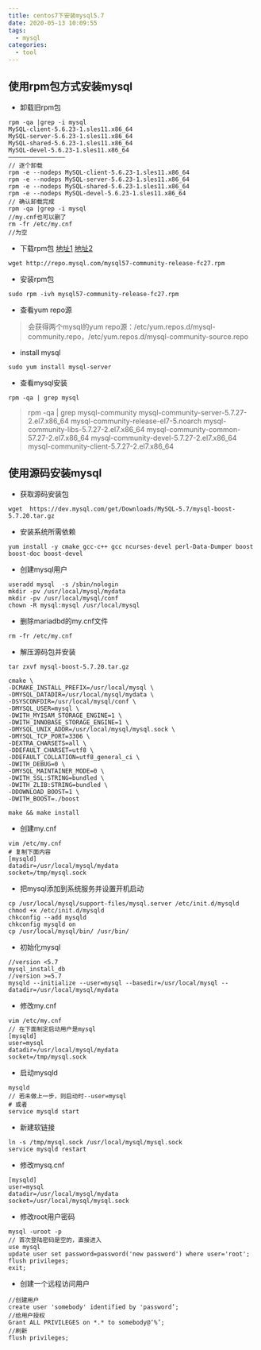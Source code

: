 ```yaml
---
title: centos7下安装mysql5.7
date: 2020-05-13 10:09:55
tags:
  - mysql
categories:
  - tool
---
```

## 使用rpm包方式安装mysql
+ 卸载旧rpm包
```
rpm -qa |grep -i mysql
MySQL-client-5.6.23-1.sles11.x86_64
MySQL-server-5.6.23-1.sles11.x86_64
MySQL-shared-5.6.23-1.sles11.x86_64
MySQL-devel-5.6.23-1.sles11.x86_64
————————————————
// 逐个卸载
rpm -e --nodeps MySQL-client-5.6.23-1.sles11.x86_64
rpm -e --nodeps MySQL-server-5.6.23-1.sles11.x86_64
rpm -e --nodeps MySQL-shared-5.6.23-1.sles11.x86_64
rpm -e --nodeps MySQL-devel-5.6.23-1.sles11.x86_64
// 确认卸载完成
rpm -qa |grep -i mysql
//my.cnf也可以删了
rm -fr /etc/my.cnf
//为空
```
+ 下载rpm包
[地址1](http://repo.mysql.com/)
[地址2](https://centos.pkgs.org/7/mysql-5.7-x86_64/mysql-community-server-5.7.20-1.el7.x86_64.rpm.html)
```
wget http://repo.mysql.com/mysql57-community-release-fc27.rpm
```
+ 安装rpm包
```
sudo rpm -ivh mysql57-community-release-fc27.rpm
```
+ 查看yum repo源
> 会获得两个mysql的yum repo源：/etc/yum.repos.d/mysql-community.repo，/etc/yum.repos.d/mysql-community-source.repo
+ install mysql
```
sudo yum install mysql-server
```
+ 查看mysql安装
```
rpm -qa | grep mysql
```
> rpm -qa | grep mysql-community
mysql-community-server-5.7.27-2.el7.x86_64
mysql-community-release-el7-5.noarch
mysql-community-libs-5.7.27-2.el7.x86_64
mysql-community-common-57.27-2.el7.x86_64
mysql-community-devel-5.7.27-2.el7.x86_64
mysql-community-client-5.7.27-2.el7.x86_64

## 使用源码安装mysql
+ 获取源码安装包
```
wget  https://dev.mysql.com/get/Downloads/MySQL-5.7/mysql-boost-5.7.20.tar.gz
```

+ 安装系统所需依赖
```
yum install -y cmake gcc-c++ gcc ncurses-devel perl-Data-Dumper boost boost-doc boost-devel
```
+ 创建mysql用户
```
useradd mysql  -s /sbin/nologin
mkdir -pv /usr/local/mysql/mydata
mkdir -pv /usr/local/mysql/conf
chown -R mysql:mysql /usr/local/mysql
```
+ 删除mariadbd的my.cnf文件
```
rm -fr /etc/my.cnf
```
+ 解压源码包并安装
```
tar zxvf mysql-boost-5.7.20.tar.gz

cmake \
-DCMAKE_INSTALL_PREFIX=/usr/local/mysql \
-DMYSQL_DATADIR=/usr/local/mysql/mydata \
-DSYSCONFDIR=/usr/local/mysql/conf \
-DMYSQL_USER=mysql \
-DWITH_MYISAM_STORAGE_ENGINE=1 \
-DWITH_INNOBASE_STORAGE_ENGINE=1 \
-DMYSQL_UNIX_ADDR=/usr/local/mysql/mysql.sock \
-DMYSQL_TCP_PORT=3306 \
-DEXTRA_CHARSETS=all \
-DDEFAULT_CHARSET=utf8 \
-DDEFAULT_COLLATION=utf8_general_ci \
-DWITH_DEBUG=0 \
-DMYSQL_MAINTAINER_MODE=0 \
-DWITH_SSL:STRING=bundled \
-DWITH_ZLIB:STRING=bundled \
-DDOWNLOAD_BOOST=1 \
-DWITH_BOOST=./boost

make && make install
```
+ 创建my.cnf
```
vim /etc/my.cnf
# 复制下面内容
[mysqld]
datadir=/usr/local/mysql/mydata  
socket=/tmp/mysql.sock 
```
+ 把mysql添加到系统服务并设置开机启动
```
cp /usr/local/mysql/support-files/mysql.server /etc/init.d/mysqld
chmod +x /etc/init.d/mysqld
chkconfig --add mysqld
chkconfig mysqld on
cp /usr/local/mysql/bin/ /usr/bin/
```

+ 初始化mysql
```
//version <5.7
mysql_install_db
//version >=5.7
mysqld --initialize --user=mysql --basedir=/usr/local/mysql --datadir=/usr/local/mysql/mydata
```
+ 修改my.cnf
```
vim /etc/my.cnf
// 在下面制定启动用户是mysql
[mysqld]
user=mysql
datadir=/usr/local/mysql/mydata      
socket=/tmp/mysql.sock 
```
+ 启动mysqld
```
mysqld
// 若未做上一步，则启动时--user=mysql
# 或者
service mysqld start
```

+ 新建软链接
```
ln -s /tmp/mysql.sock /usr/local/mysql/mysql.sock
service mysqld restart
```

+ 修改mysq.cnf
```
[mysqld]
user=mysql
datadir=/usr/local/mysql/mydata      
socket=/usr/local/mysql/mysql.sock 
```

+ 修改root用户密码
```
mysql -uroot -p
// 首次登陆密码是空的，直接进入
use mysql
update user set password=password('new password') where user='root';
flush privileges;
exit;
```
+ 创建一个远程访问用户
```
//创建用户
create user 'somebody' identified by 'password’;
//给用户授权
Grant ALL PRIVILEGES on *.* to somebody@‘%’;
//刷新
flush privileges;
```
